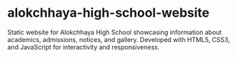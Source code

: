 # alokchhaya-high-school-website
Static website for Alokchhaya High School showcasing information about academics, admissions, notices, and gallery. Developed with HTML5, CSS3, and JavaScript for interactivity and responsiveness.

